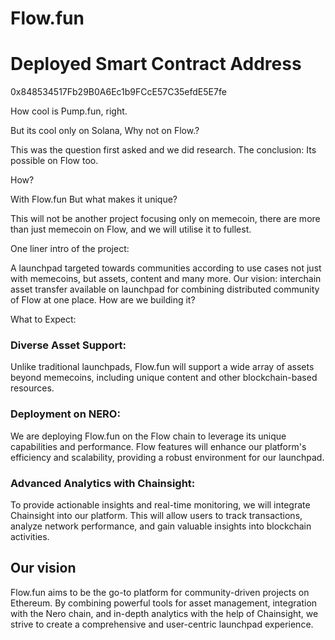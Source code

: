 
# Flow.fun

# Deployed Smart Contract Address
0x848534517Fb29B0A6Ec1b9FCcE57C35efdE5E7fe

How cool is Pump.fun, right.

But its cool only on Solana, Why not on Flow.?

This was the question first asked and we did research. The conclusion: Its possible on Flow too. 

How? 

With Flow.fun
But what makes it unique?

This will not be another project focusing only on memecoin, there are more than just memecoin on Flow, and we will utilise it to fullest.

One liner intro of the project:

A launchpad targeted towards communities according to use cases not just with memecoins, but assets, content and many more. Our vision: interchain asset transfer available on launchpad for combining distributed community of Flow at one place. How are we building it?

What to Expect:

### Diverse Asset Support: 
Unlike traditional launchpads, Flow.fun will support a wide array of assets beyond memecoins, including unique content and other blockchain-based resources.

### Deployment on NERO: 
We are deploying Flow.fun on the Flow chain to leverage its unique capabilities and performance. Flow features will enhance our platform's efficiency and scalability, providing a robust environment for our launchpad.

### Advanced Analytics with Chainsight: 
To provide actionable insights and real-time monitoring, we will integrate Chainsight into our platform. This will allow users to track transactions, analyze network performance, and gain valuable insights into blockchain activities.

## Our vision
Flow.fun aims to be the go-to platform for community-driven projects on Ethereum. By combining powerful tools for asset management, integration with the Nero chain, and in-depth analytics with the help of Chainsight, we strive to create a comprehensive and user-centric launchpad experience.


